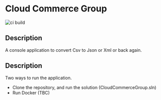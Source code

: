 # Cloud Commerce Group

![ci build](https://github.com/visualsanity/CloudCommerceGroup/workflows/ci%20build/badge.svg)

## Description

A console application to convert Csv to Json or Xml or back again. 

## Description

Two ways to run the application.

* Clone the repository, and run the solution (CloudCommerceGroup.sln)
* Run Docker (TBC)
